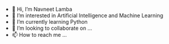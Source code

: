 - 👋 Hi, I’m Navneet Lamba
- 👀 I’m interested in Artificial Intelligence and Machine Learning
- 🌱 I’m currently learning Python
- 💞️ I’m looking to collaborate on ...
- 📫 How to reach me ...

<!---
lnavneet331/lnavneet331 is a ✨ special ✨ repository because its `README.md` (this file) appears on your GitHub profile.
You can click the Preview link to take a look at your changes.
--->
